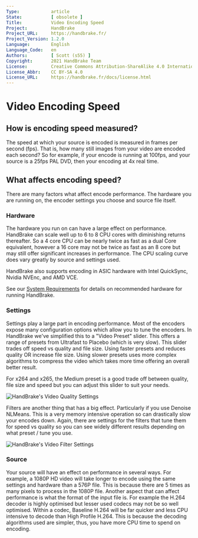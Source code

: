 ```yaml
---
Type:            article
State:           [ obsolete ]
Title:           Video Encoding Speed
Project:         HandBrake
Project_URL:     https://handbrake.fr/
Project_Version: 1.2.0
Language:        English
Language_Code:   en
Authors:         [ Scott (s55) ]
Copyright:       2021 HandBrake Team
License:         Creative Commons Attribution-ShareAlike 4.0 International
License_Abbr:    CC BY-SA 4.0
License_URL:     https://handbrake.fr/docs/license.html
---
```


Video Encoding Speed
=============================

## How is encoding speed measured?

The speed at which your source is encoded is measured in frames per second (fps). That is, how many still images from your video are encoded each second?
So for example, if your encode is running at 100fps, and your source is a 25fps PAL DVD, then your encoding at 4x real time.


## What affects encoding speed?

There are many factors what affect encode performance. The hardware you are running on, the encoder settings you choose and source file itself.

### Hardware

The hardware you run on can have a large effect on performance. HandBrake can scale well up to 6 to 8 CPU cores with diminishing returns thereafter.
So a 4 core CPU can be nearly twice as fast as a dual Core equivalent, however a 16 core may not be twice as fast as an 8 core but may still offer significant increases in performance. 
The CPU scaling curve does vary greatly by source and settings used.

HandBrake also supports encoding in ASIC hardware with Intel QuickSync, Nvidia NVEnc, and AMD VCE.

See our [System Requirements](../technical/system-requirements.html) for details on recommended hardware for running HandBrake.

### Settings

Settings play a large part in encoding performance.  Most of the encoders expose many configuration options which allow you to tune the encoders. In HandBrake we've simplified this to a "Video Preset" slider. This offers a range of presets from Ultrafast to Placebo (which is very slow).  This slider trades off speed vs quality and file size. Using faster presets and reduces quality OR increase file size. Using slower presets uses more complex algorithms to compress the video which takes more time offering an overall better result.

For x264 and x265, the Medium preset is a good trade off between quality, file size and speed but you can adjust this slider to suit your needs.


<!-- .system-windows -->

![HandBrake's Video Quality Settings](../../images/windows/video-quality-1.0.0.png "HandBrake's Video Quality Settings")

<!-- /.system-windows -->


Filters are another thing that has a big effect. Particularly if you use Denoise NLMeans. This is a very memory intensive operation so can drastically slow your encodes down. Again, there are settings for the filters that tune them for speed vs quality so you can see widely different results depending on what preset / tune you use.

<!-- .system-windows -->

![HandBrake's Video Filter Settings](../../images/windows/video-filters-1.0.0.png "HandBrake's Video Filter Settings")

<!-- /.system-windows -->

### Source

Your source will have an effect on performance in several ways.
For example, a 1080P HD video will take longer to encode using the same settings and hardware than a 576P file.  This is because there are 5 times as many pixels to process in the 1080P file.
Another aspect that can affect performance is what the format of the input file is. For example the H.264 decoder is highly optimised but lesser used codecs may not be so well optimised.  Within a codec, Baseline H.264 will be far quicker and less CPU intensive to decode than High Profile H.264. This is because the decoding algorithms used are simpler, thus, you have more CPU time to spend on encoding.



